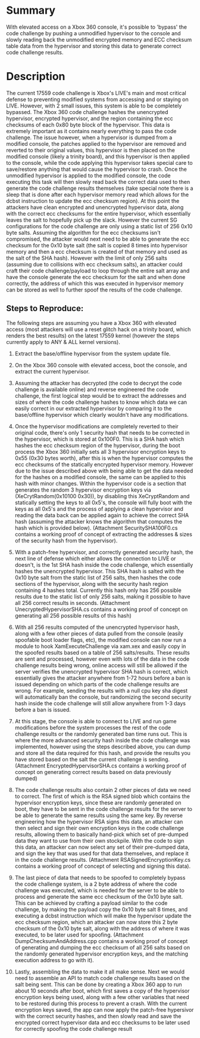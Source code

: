 # Summary
    
With elevated access on a Xbox 360 console, it's possible to 'bypass' the code challenge by pushing a unmodified hypervisor to the console and slowly reading back the unmodified encrypted memory and ECC checksum table data from the hypervisor and storing this data to generate correct code challenge results.
    
# Description
    
The current 17559 code challenge is Xbox's LIVE's main and most critical defense to preventing modified systems from accessing and or staying on LIVE. However, with 2 small issues, this system is able to be completely bypassed. The Xbox 360 code challenge hashes the unencrypted hypervisor, encrypted hypervisor, and the region containing the ecc checksums of each 0x80 byte block of the hypervisor. This data is extremely important as it contains nearly everything to pass the code challenge. The issue however, when a hypervisor is dumped from a modified console, the patches applied to the hypervisor are removed and reverted to their original values, this hypervisor is then placed on the modified console (likely a trinity board), and this hypervisor is then applied to the console, while the code applying this hypervisor takes special care to save/restore anything that would cause the hypervisor to crash. Once the unmodified hypervisor is applied to the modified console, the code executing this task will then slowly read back the correct data used to then generate the code challenge results themselves (take special note there is a sleep that is done after each hypervisor memory read which allows for the dcbst instruction to update the ecc checksum region). At this point the attackers have clean encrypted and unencrypted hypervisor data, along with the correct ecc checksums for the entire hypervisor, which essentially leaves the salt to hopefully pick up the slack. However the current SG configurations for the code challenge are only using a static list of 256 0x10 byte salts. Assuming the algorithm for the ecc checksums isn't compromised, the attacker would next need to be able to generate the ecc checksum for the 0x10 byte salt (the salt is copied 8 times into hypervisor memory and then a ecc checksum is created of that memory and used as the salt of the SHA hash). However with the limit of only 256 salts (assuming due to collisions with ecc checksum salts), an attacker could craft their code challenge/payload to loop through the entire salt array and have the console generate the ecc checksum for the salt and when done correctly, the address of which this was executed in hypervisor memory can be stored as well to further spoof the results of the code challenge. 
    
## Steps to Reproduce:
    
The following steps are assuming you have a Xbox 360 with elevated access (most attackers will use a reset glitch hack on a trinity board, which renders the best results) on the latest 17559 kernel (however the steps currently apply to ANY & ALL kernel versions). 

1. Extract the base/offline hypervisor from the system update file.
    
2. On the Xbox 360 console with elevated access, boot the console, and extract the current hypervisor.
    
3. Assuming the attacker has decrypted (the code to decrypt the code challenge is available online) and reverse engineered the code challenge, the first logical step would be to extract the addresses and sizes of where the code challenge hashes to know which data we can easily correct in our extracted hypervisor by comparing it to the base/offline hypervisor which clearly wouldn't have any modifications. 

4. Once the hypervisor modifications are completely reverted to their original code, there's only 1 security hash that needs to be corrected in the hypervisor, which is stored at 0x100F0. This is a SHA hash which hashes the ecc checksum region of the hypervisor, during the boot process the Xbox 360 initially sets all 3 hypervisor encryption keys to 0x55 (0x30 bytes worth), after this is when the hypervisor computes the ecc checksums of the statically encrypted hypervisor memory. However due to the issue described above with being able to get the data needed for the hashes on a modified console, the same can be applied to this hash with minor changes. Within the hypervisor code is a section that generates the random 3 hypervisor encryption keys via (XeCrytRandom(0x10100 0x30)), by disabling this XeCryptRandom and statically setting the keys to all 0x5's, the console will fully boot with the keys as all 0x5's and the process of applying a clean hypervisor and reading the data back can be applied again to achieve the correct SHA hash (assuming the attacker knows the algorithm that computes the hash which is provided below). (Attachment SecuritySHA100F0.cs contains a working proof of concept of extracting the addresses & sizes of the security hash from the hypervisor).

5. With a patch-free hypervisor, and correctly generated security hash, the next line of defense which either allows the connection to LIVE or doesn't, is the 1st SHA hash inside the code challenge, which essentially hashes the unencrypted hypervisor. This SHA hash is salted with the 0x10 byte salt from the static list of 256 salts, then hashes the code sections of the hypervisor, along with the security hash region containing 4 hashes total. Currently this hash only has 256 possible results due to the static list of only 256 salts, making it possible to have all 256 correct results in seconds. (Attachment UnecryptedHypervisorSHA.cs contains a working proof of concept on generating all 256 possible results of this hash)

6. With all 256 results computed of the unencrypted hypervisor hash, along with a few other pieces of data pulled from the console (easily spoofable boot loader flags, etc), the modified console can now run a module to hook XamExecuteChallenge via xam.xex and easily copy in the spoofed results based on a table of 256 salts/results. These results are sent and processed, however even with lots of the data in the code challenge results being wrong, online access will still be allowed if the server verifies the unencrypted hypervisor SHA hash is correct, which essentially gives the attacker anywhere from 1-72 hours before a ban is issued depending on which parts of the code challenge results are wrong. For example, sending the results with a null cpu key sha digest will automatically ban the console, but randomizing the second security hash inside the code challenge will still allow anywhere from 1-3 days before a ban is issued.

7. At this stage, the console is able to connect to LIVE and run game modifications before the system processes the rest of the code challenge results or the randomly generated ban time runs out. This is where the more advanced security hash inside the code challenge was implemented, however using the steps described above, you can dump and store all the data required for this hash, and provide the results you have stored based on the salt the current challenge is sending. (Attachment EncryptedHypervisorSHA.cs contains a working proof of concept on generating correct results based on data previously dumped) 

8. The code challenge results also contain 2 other pieces of data we need to correct. The first of which is the RSA signed blob which contains the hypervisor encryption keys, since these are randomly generated on boot, they have to be sent in the code challenge results for the server to be able to generate the same results using the same key. By reverse engineering how the hypervisor RSA signs this data, an attacker can then select and sign their own encryption keys in the code challenge results, allowing them to basically hand-pick which set of pre-dumped data they want to use from their own stockpile. With the code to sign this data, an attacker can now select any set of their pre-dumped data, and sign the key that was used for that data themselves, and replace it in the code challenge results. (Attachment RSASignedEncryptionKey.cs contains a working proof of concept of selecting and signing this data).

9. The last piece of data that needs to be spoofed to completely bypass the code challenge system, is a 2 byte address of where the code challenge was executed, which is needed for the server to be able to process and generate the same ecc checksum of the 0x10 byte salt. This can be achieved by crafting a payload similar to the code challenge, by making the payload copy the 0x10 byte salt 8 times, and executing a dcbst instruction which will make the hypervisor update the ecc checksum region, which an attacker can now store this 2 byte checksum of the 0x10 byte salt, along with the address of where it was executed, to be later used for spoofing. (Attachment DumpChecksumAndAddress.cpp contains a working proof of concept of generating and dumping the ecc checksum of all 256 salts based on the randomly generated hypervisor encryption keys, and the matching execution address to go with it).

10. Lastly, assembling the data to make it all make sense. Next we would need to assemble an API to match code challenge results based on the salt being sent. This can be done by creating a Xbox 360 app to run about 10 seconds after boot, which first saves a copy of the hypervisor encryption keys being used, along with a few other variables that need to be restored during this process to prevent a crash. With the current encryption keys saved, the app can now apply the patch-free hypersivor with the correct security hashes, and then slowly read and save the encrypted correct hypervisor data and ecc checksums to be later used for correctly spoofing the code challenge result